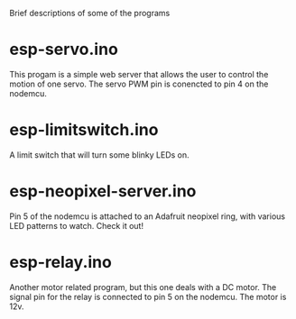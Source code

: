 Brief descriptions of some of the programs


# esp-servo.ino
This progam is a simple web server that allows the user to control the motion of one servo.
The servo PWM pin is conencted to pin 4 on the nodemcu.


# esp-limitswitch.ino
A limit switch that will turn some blinky LEDs on.

# esp-neopixel-server.ino
Pin 5 of the nodemcu is attached to an Adafruit neopixel ring, with various LED patterns to watch. Check it out!

# esp-relay.ino
Another motor related program, but this one deals with a DC motor. The signal pin for the relay is connected to pin 5 on the nodemcu. The motor is 12v. 




